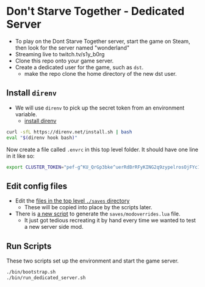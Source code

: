 # Don't Starve Together - Dedicated Server

* To play on the Dont Starve Together server, start the game on Steam, then look for the server named &quot;wonderland&quot;
* Streaming live to twitch.tv/s1y_b0rg 
* Clone this repo onto your game server.
* Create a dedicated user for the game, such as `dst`.
  * make the repo clone the home directory of the new dst user.

## Install `direnv`

* We will use `direnv` to pick up the secret token from an environment variable.
  * [install direnv](https://direnv.net/docs/installation.html)

```sh
curl -sfL https://direnv.net/install.sh | bash 
eval "$(direnv hook bash)"
```

Now create a file called `.envrc` in this top level folder.
It should have one line in it like so:

```sh
export CLUSTER_TOKEN="pef-g^KU_QrGp3bke^uerRdBrRFyKING2q9zypelrosOjFYc1g="
```

## Edit config files

* Edit the [files in the top level `./saves` directory](https://github.com/devsecfranklin/game-server-dontstarvetogether/tree/main/saves) 
  * These will be copied into place by the scripts later.
* There is [a new script](saves/gen_mod_override.sh) to generate the `saves/modoverrides.lua` file. 
  * It just got tedious recreating it by hand every time we wanted to test a new server side mod.

## Run Scripts

These two scripts set up the environment and start the game server.

```sh
./bin/bootstrap.sh
./bin/run_dedicated_server.sh
```

